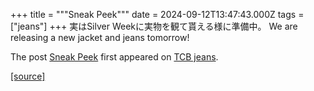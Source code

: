 +++
title = """Sneak Peek"""
date = 2024-09-12T13:47:43.000Z
tags = ["jeans"]
+++
実はSilver Weekに実物を観て貰える様に準備中。 We are releasing a new jacket and jeans tomorrow!

The post [Sneak Peek](http://tcbjeans.com/2024/09/12/49087) first appeared on [TCB jeans](http://tcbjeans.com).

[[source]](http://tcbjeans.com/2024/09/12/49087)

